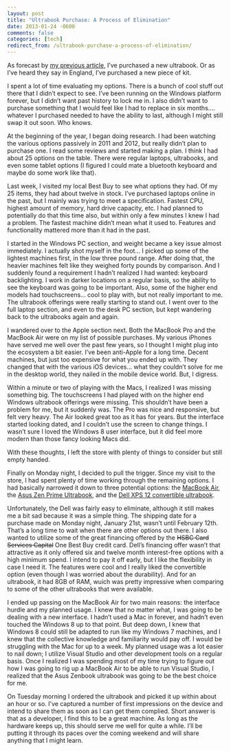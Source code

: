 ```yaml
---
layout: post
title: "Ultrabook Purchase: A Process of Elimination"
date: 2013-01-24 -0600
comments: false
categories: [tech]
redirect_from: /ultrabook-purchase-a-process-of-elimination/
---
```


As forecast by [my previous article][1], I’ve purchased a new ultrabook.  Or as I’ve heard they say in England, I’ve purchased a new piece of kit.

I spent a lot of time evaluating my options.  There is a bunch of cool stuff out there that I didn’t expect to see.  I’ve been running on the Windows platform forever, but I didn’t want past history to lock me in.  I also didn’t want to purchase something that I would feel like I had to replace in six months….  whatever I purchased needed to have the ability to last, although I might still swap it out soon.  Who knows.

At the beginning of the year, I began doing research.  I had been watching the various options passively in 2011 and 2012, but really didn’t plan to purchase one.  I read some reviews and started making a plan.  I think I had about 25 options on the table.  There were regular laptops, ultrabooks, and even some tablet options (I figured I could mate a bluetooth keyboard and maybe do some work like that).

Last week, I visited my local Best Buy to see what options they had.  Of my 25 items, they had about twelve in stock.  I’ve purchased laptops online in the past, but I mainly was trying to meet a specification.  Fastest CPU, highest amount of memory, hard drive capacity, etc.  I had planned to potentially do that this time also, but within only a few minutes I knew I had a problem.  The fastest machine didn’t mean what it used to.  Features and functionality mattered more than it had in the past.

I started in the Windows PC section, and weight became a key issue almost immediately.  I actually shot myself in the foot…  I picked up some of the lightest machines first, in the low three pound range.  After doing that, the heavier machines felt like they weighed forty pounds by comparison.  And I suddenly found a requirement I hadn’t realized I had wanted: keyboard backlighting.  I work in darker locations on a regular basis, so the ability to see the keyboard was going to be important.  Also, some of the higher end models had touchscreens... cool to play with, but not really important to me.  The ultrabook offerings were really starting to stand out.  I went over to the full laptop section, and even to the desk PC section, but kept wandering back to the ultrabooks again and again.

I wandered over to the Apple section next.  Both the MacBook Pro and the MacBook Air were on my list of possible purchases.  My various iPhones have served me well over the past few years, so I thought I might plug into the ecosystem a bit easier.  I’ve been anti-Apple for a long time.  Decent machines, but just too expensive for what you ended up with.  They changed that with the various iOS devices… what they couldn’t solve for me in the desktop world, they nailed in the mobile device world.  But, I digress.

Within a minute or two of playing with the Macs, I realized I was missing something big.  The touchscreens I had played with on the higher end Windows ultrabook offerings were missing.  This shouldn’t have been a problem for me, but it suddenly was.  The Pro was nice and responsive, but felt very heavy.  The Air looked great too as it has for years.  But the interface started looking dated, and I couldn’t use the screen to change things.  I wasn’t sure I loved the Windows 8 user interface, but it did feel more modern than those fancy looking Macs did.

With these thoughts, I left the store with plenty of things to consider but still empty handed.

Finally on Monday night, I decided to pull the trigger.  Since my visit to the store, I had spent plenty of time working through the remaining options.  I had basically narrowed it down to three potential options: the [MacBook Air][2], the [Asus Zen Prime Ultrabook][3], and the [Dell XPS 12 convertible ultrabook][4].

Unfortunately, the Dell was fairly easy to eliminate, although it still makes me a bit sad because it was a simple thing.  The shipping date for a purchase made on Monday night, January 21st, wasn’t until February 12th.  That’s a long time to wait when there are other options out there.  I also wanted to utilize some of the great financing offered by the ~~HSBC Card Services Capital~~ One Best Buy credit card.  Dell’s financing offer wasn’t that attractive as it only offered six and twelve month interest-free options with a high minimum spend.  I intend to pay it off early, but I like the flexibility in case I need it.  The features were cool and I really liked the convertible option (even though I was worried about the durability).  And for an ultrabook, it had 8GB of RAM, wuich was pretty impressive when comparing to some of the other ultrabooks that were available.

I ended up passing on the MacBook Air for two main reasons: the interface hurdle and my planned usage.  I knew that no matter what, I was going to be dealing with a new interface.  I hadn’t used a Mac in forever, and hadn’t even touched the Windows 8 up to that point.  But deep down, I knew that Windows 8 could still be adapted to run like my Windows 7 machines, and I knew that the collective knowledge and familiarity would pay off.  I would be struggling with the Mac for up to a week.  My planned usage was a lot easier to nail down; I utilize Visual Studio and other development tools on a regular basis.  Once I realized I was spending most of my time trying to figure out how I was going to rig up a MacBook Air to be able to run Visual Studio,  I realized that the Asus Zenbook ultrabook was going to be the best choice for me.

On Tuesday morning I ordered the ultrabook and picked it up within about an hour or so.  I’ve captured a number of first impressions on the device and intend to share them as soon as I can get them complied.  Short answer is that as a developer, I find this to be a great machine.  As long as the hardware keeps up, this should serve me well for quite a while.  I’ll be putting it through its paces over the coming weekend and will share anything that I might learn.

[1]: https://madajczyk.com/archive/2013/01/11/changes-in-my-technology-purchase-habits/
[2]: http://www.apple.com/macbookair/
[3]: http://zenbook.asus.com/
[4]: http://www.dell.com/us/p/xps-12-l221x/pd?c=us&cs=19&l=en&s=dhs&~ck=mn